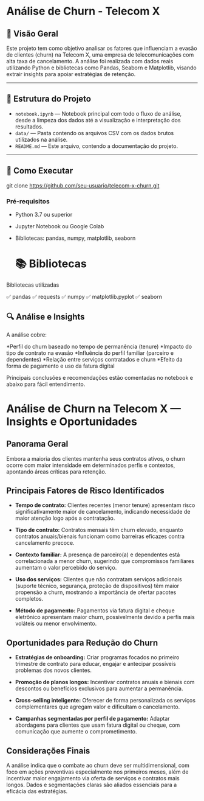 # Análise de Churn - Telecom X

## 📌 Visão Geral

Este projeto tem como objetivo analisar os fatores que influenciam a evasão de clientes (churn) na Telecom X, uma empresa de telecomunicações com alta taxa de cancelamento. A análise foi realizada com dados reais utilizando Python e bibliotecas como Pandas, Seaborn e Matplotlib, visando extrair insights para apoiar estratégias de retenção.

---

## 📂 Estrutura do Projeto

- `notebook.ipynb` — Notebook principal com todo o fluxo de análise, desde a limpeza dos dados até a visualização e interpretação dos resultados.
- `data/` — Pasta contendo os arquivos CSV com os dados brutos utilizados na análise.
- `README.md` — Este arquivo, contendo a documentação do projeto.

---

## 🚀 Como Executar
git clone https://github.com/seu-usuario/telecom-x-churn.git


### Pré-requisitos

- Python 3.7 ou superior
- Jupyter Notebook ou Google Colab
- Bibliotecas: pandas, numpy, matplotlib, seaborn

  # 📚 Bibliotecas
Bibliotecas utilizadas

✅ pandas
✅ requests
✅ numpy
✅ matplotlib.pyplot
✅ seaborn

## 🔍 Análise e Insights
A análise cobre:

*Perfil do churn baseado no tempo de permanência (tenure)
*Impacto do tipo de contrato na evasão
*Influência do perfil familiar (parceiro e dependentes)
*Relação entre serviços contratados e churn
*Efeito da forma de pagamento e uso da fatura digital

Principais conclusões e recomendações estão comentadas no notebook e abaixo para fácil entendimento.


# Análise de Churn na Telecom X — Insights e Oportunidades

## Panorama Geral  
Embora a maioria dos clientes mantenha seus contratos ativos, o churn ocorre com maior intensidade em determinados perfis e contextos, apontando áreas críticas para retenção.

## Principais Fatores de Risco Identificados

- **Tempo de contrato:** Clientes recentes (menor tenure) apresentam risco significativamente maior de cancelamento, indicando necessidade de maior atenção logo após a contratação.

- **Tipo de contrato:** Contratos mensais têm churn elevado, enquanto contratos anuais/bienais funcionam como barreiras eficazes contra cancelamento precoce.

- **Contexto familiar:** A presença de parceiro(a) e dependentes está correlacionada a menor churn, sugerindo que compromissos familiares aumentam o valor percebido do serviço.

- **Uso dos serviços:** Clientes que não contratam serviços adicionais (suporte técnico, segurança, proteção de dispositivos) têm maior propensão a churn, mostrando a importância de ofertar pacotes completos.

- **Método de pagamento:** Pagamentos via fatura digital e cheque eletrônico apresentam maior churn, possivelmente devido a perfis mais voláteis ou menor envolvimento.

## Oportunidades para Redução do Churn

- **Estratégias de onboarding:** Criar programas focados no primeiro trimestre de contrato para educar, engajar e antecipar possíveis problemas dos novos clientes.

- **Promoção de planos longos:** Incentivar contratos anuais e bienais com descontos ou benefícios exclusivos para aumentar a permanência.

- **Cross-selling inteligente:** Oferecer de forma personalizada os serviços complementares que agregam valor e dificultam o cancelamento.

- **Campanhas segmentadas por perfil de pagamento:** Adaptar abordagens para clientes que usam fatura digital ou cheque, com comunicação que aumente o comprometimento.

## Considerações Finais  
A análise indica que o combate ao churn deve ser multidimensional, com foco em ações preventivas especialmente nos primeiros meses, além de incentivar maior engajamento via oferta de serviços e contratos mais longos. Dados e segmentações claras são aliados essenciais para a eficácia das estratégias.




